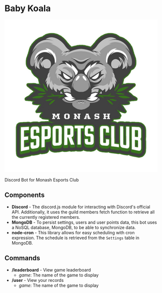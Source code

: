 # Baby Koala

![](logo.jpg)

Discord Bot for Monash Esports Club

## Components

- **Discord** - The discord.js module for interacting with Discord's official API. Additionally, it uses the guild members fetch function to retrieve all the currently registered members.
- **MongoDB** - To persist settings, users and user points data, this bot uses a NoSQL database, MongoDB, to be able to synchronize data.
- **node-cron** - This library allows for easy scheduling with cron expression. The schedule is retrieved from the `Settings` table in MongoDB.

## Commands

- **/leaderboard** - View game leaderboard
  - *game*: The name of the game to display
- **/user** - View your records
  - *game*: The name of the game to display
